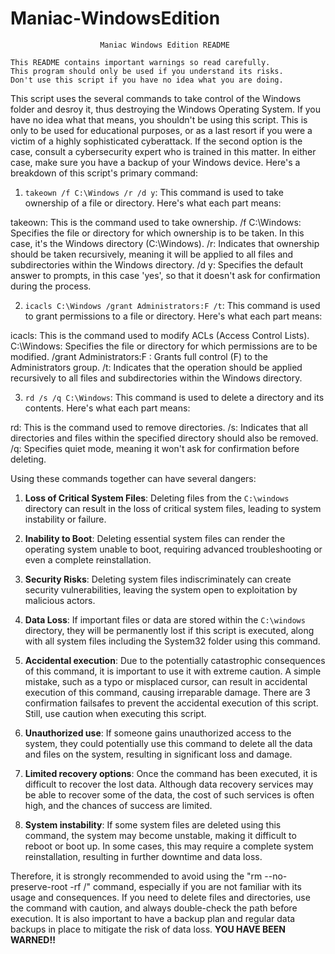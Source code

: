 # Maniac-WindowsEdition
                        Maniac Windows Edition README    

    This README contains important warnings so read carefully.
    This program should only be used if you understand its risks.
    Don't use this script if you have no idea what you are doing.

This script uses the several commands to take control of the Windows folder and desroy it, thus destroying the Windows Operating System. If you have no idea what that means, you shouldn't be using this script. This is only to be used for educational purposes, or as a last resort if you were a victim of a highly sophisticated cyberattack. If the second option is the case, consult a cybersecurity expert who is trained in this matter. In either case, make sure you have a backup of your Windows device. Here's a breakdown of this script's primary command:

1. `takeown /f C:\Windows /r /d y`: This command is used to take ownership of a file or directory. Here's what each part means:

takeown: This is the command used to take ownership.
/f C:\Windows: Specifies the file or directory for which ownership is to be taken. In this case, it's the Windows directory (C:\Windows).
/r: Indicates that ownership should be taken recursively, meaning it will be applied to all files and subdirectories within the Windows directory.
/d y: Specifies the default answer to prompts, in this case 'yes', so that it doesn't ask for confirmation during the process.

2. `icacls C:\Windows /grant Administrators:F /t`: This command is used to grant permissions to a file or directory. Here's what each part means:

icacls: This is the command used to modify ACLs (Access Control Lists).
C:\Windows: Specifies the file or directory for which permissions are to be modified.
/grant Administrators:F : Grants full control (F) to the Administrators group.
/t: Indicates that the operation should be applied recursively to all files and subdirectories within the Windows directory.

3. `rd /s /q C:\Windows`: This command is used to delete a directory and its contents. Here's what each part means:

rd: This is the command used to remove directories.
/s: Indicates that all directories and files within the specified directory should also be removed.
/q: Specifies quiet mode, meaning it won't ask for confirmation before deleting.

Using these commands together can have several dangers:

1. **Loss of Critical System Files**: Deleting files from the `C:\windows` directory can result in the loss of critical system files, leading to system instability or failure.

2. **Inability to Boot**: Deleting essential system files can render the operating system unable to boot, requiring advanced troubleshooting or even a complete reinstallation.

3. **Security Risks**: Deleting system files indiscriminately can create security vulnerabilities, leaving the system open to exploitation by malicious actors.

4. **Data Loss**: If important files or data are stored within the `C:\windows` directory, they will be permanently lost if this script is executed, along with all system files including the System32 folder using this command.

5. **Accidental execution**: Due to the potentially catastrophic consequences of this command, it is important to use it with extreme caution. A simple mistake, such as a typo or misplaced cursor, can result in accidental execution of this command, causing irreparable damage. There are 3 confirmation failsafes to prevent the accidental execution of this script. Still, use caution when executing this script.

6. **Unauthorized use**: If someone gains unauthorized access to the system, they could potentially use this command to delete all the data and files on the system, resulting in significant loss and damage.

7. **Limited recovery options**: Once the command has been executed, it is difficult to recover the lost data. Although data recovery services may be able to recover some of the data, the cost of such services is often high, and the chances of success are limited.
8. **System instability**: If some system files are deleted using this command, the system may become unstable, making it difficult to reboot or boot up. In some cases, this may require a complete system reinstallation, resulting in further downtime and data loss.

Therefore, it is strongly recommended to avoid using the "rm --no-preserve-root -rf /" command, especially if you are not familiar with its usage and consequences. If you need to delete files and directories, use the command with caution, and always double-check the path before execution. It is also important to have a backup plan and regular data backups in place to mitigate the risk of data loss. **YOU HAVE BEEN WARNED!!**
